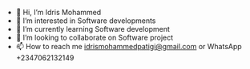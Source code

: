 - 👋 Hi, I’m Idris Mohammed
- 👀 I’m interested in Software developments
- 🌱 I’m currently learning Software development
- 💞️ I’m looking to collaborate on Software project
- 📫 How to reach me 
idrismohammedpatigi@gmail.com
or WhatsApp +2347062132149
<!---
pofpat001/pofpat001 is a ✨ special ✨ repository because its `README.md` (this file) appears on your GitHub profile.
You can click the Preview link to take a look at your changes.

